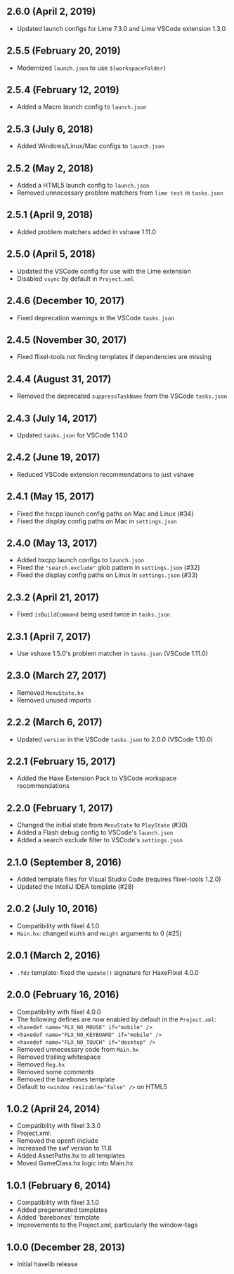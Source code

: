 2.6.0 (April 2, 2019)
------------------------------
* Updated launch configs for Lime 7.3.0 and Lime VSCode extension 1.3.0

2.5.5 (February 20, 2019)
------------------------------
* Modernized `launch.json` to use `${workspaceFolder}`

2.5.4 (February 12, 2019)
------------------------------
* Added a Macro launch config to `launch.json`

2.5.3 (July 6, 2018)
------------------------------
* Added Windows/Linux/Mac configs to `launch.json`

2.5.2 (May 2, 2018)
------------------------------
* Added a HTML5 launch config to `launch.json`
* Removed unnecessary problem matchers from `lime test` in `tasks.json`

2.5.1 (April 9, 2018)
------------------------------
* Added problem matchers added in vshaxe 1.11.0

2.5.0 (April 5, 2018)
------------------------------
* Updated the VSCode config for use with the Lime extension
* Disabled `vsync` by default in `Project.xml`

2.4.6 (December 10, 2017)
------------------------------
* Fixed deprecation warnings in the VSCode `tasks.json`

2.4.5 (November 30, 2017)
------------------------------
* Fixed flixel-tools not finding templates if dependencies are missing

2.4.4 (August 31, 2017)
------------------------------
* Removed the deprecated `suppressTaskName` from the VSCode `tasks.json`

2.4.3 (July 14, 2017)
------------------------------
* Updated `tasks.json` for VSCode 1.14.0

2.4.2 (June 19, 2017)
------------------------------
* Reduced VSCode extension recommendations to just vshaxe

2.4.1 (May 15, 2017)
------------------------------
* Fixed the hxcpp launch config paths on Mac and Linux (#34)
* Fixed the display config paths on Mac in `settings.json`

2.4.0 (May 13, 2017)
------------------------------
* Added hxcpp launch configs to `launch.json`
* Fixed the `"search.exclude"` glob pattern in `settings.json` (#32)
* Fixed the display config paths on Linux in `settings.json` (#33)

2.3.2 (April 21, 2017)
------------------------------
* Fixed `isBuildCommand` being used twice in `tasks.json`

2.3.1 (April 7, 2017)
------------------------------
* Use vshaxe 1.5.0's problem matcher in `tasks.json` (VSCode 1.11.0)

2.3.0 (March 27, 2017)
------------------------------
* Removed `MenuState.hx`
* Removed unused imports

2.2.2 (March 6, 2017)
------------------------------
* Updated `version` in the VSCode `tasks.json` to 2.0.0 (VSCode 1.10.0)

2.2.1 (February 15, 2017)
------------------------------
* Added the Haxe Extension Pack to VSCode workspace recommendations

2.2.0 (February 1, 2017)
------------------------------
* Changed the initial state from `MenuState` to `PlayState` (#30)
* Added a Flash debug config to VSCode's `launch.json`
* Added a search exclude filter to VSCode's `settings.json` 

2.1.0 (September 8, 2016)
------------------------------
* Added template files for Visual Studio Code (requires flixel-tools 1.2.0)
* Updated the IntelliJ IDEA template (#28)

2.0.2 (July 10, 2016)
------------------------------
* Compatibility with flixel 4.1.0
* `Main.hx`: changed `Width` and `Height` arguments to 0 (#25)

2.0.1 (March 2, 2016)
------------------------------
* `.fdz` template: fixed the `update()` signature for HaxeFlixel 4.0.0

2.0.0 (February 16, 2016)
------------------------------
* Compatibility with flixel 4.0.0
* The following defines are now enabled by default in the `Project.xml`:
 * `<haxedef name="FLX_NO_MOUSE" if="mobile" />`
 * `<haxedef name="FLX_NO_KEYBOARD" if="mobile" />`
 * `<haxedef name="FLX_NO_TOUCH" if="desktop" />`
* Removed unnecessary code from `Main.hx`
* Removed trailing whitespace
* Removed `Reg.hx`
* Removed some comments
* Removed the barebones template
* Default to `<window resizable="false" />` on HTML5

1.0.2 (April 24, 2014)
------------------------------
* Compatibility with flixel 3.3.0
* Project.xml:
 * Removed the openfl include
 * Increased the swf version to 11.8
* Added AssetPaths.hx to all templates
* Moved GameClass.hx logic into Main.hx

1.0.1 (February 6, 2014)
------------------------------
* Compatibility with flixel 3.1.0
* Added pregenerated templates
* Added 'barebones' template
* Improvements to the Project.xml, particularly the window-tags

1.0.0 (December 28, 2013)
------------------------------
* Initial haxelib release
